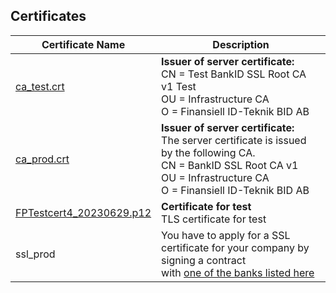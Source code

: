 ## Certificates

| Certificate Name | Description                                                                                           |
|------------------|--------------------------------------------------------------------------------------------------|
| [ca_test.crt](https://www.bankid.com/en/utvecklare/guider/verification-of-digital-id-card/test-environment)  | **Issuer of server certificate:**<br> CN = Test BankID SSL Root CA v1 Test<br> OU = Infrastructure CA<br> O = Finansiell ID-Teknik BID AB    | 
| [ca_prod.crt](https://www.bankid.com/en/utvecklare/guider/verification-of-digital-id-card/production-environment)  | **Issuer of server certificate:**<br> The server certificate is issued by the following CA.<br> CN = BankID SSL Root CA v1<br> OU = Infrastructure CA<br> O = Finansiell ID-Teknik BID AB |
| [FPTestcert4_20230629.p12](https://www.bankid.com/en/utvecklare/test)   | **Certificate for test**<br> TLS certificate for test<br>                        | 
| ssl_prod         | You have to apply for a SSL certificate for your company by signing a contract<br> with [one of the banks listed here](https://www.bankid.com/en/foretag/kontakt-foeretag) |
